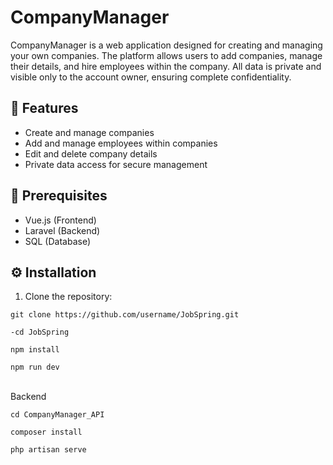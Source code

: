 # CompanyManager

CompanyManager is a web application designed for creating and managing your own companies. The platform allows users to add companies, manage their details, and hire employees within the company. All data is private and visible only to the account owner, ensuring complete confidentiality.


## 🚀 Features

- Create and manage companies
- Add and manage employees within companies
- Edit and delete company details
- Private data access for secure management


## 🔧 Prerequisites

- Vue.js (Frontend)
- Laravel (Backend)
- SQL (Database)

## ⚙️ Installation

1. Clone the repository:
```
git clone https://github.com/username/JobSpring.git
```
```
-cd JobSpring
```
```
npm install
```
```
npm run dev
```
<br>Backend</br>
```
cd CompanyManager_API
```
```
composer install  
```
```
php artisan serve   
```
